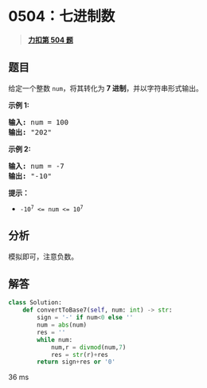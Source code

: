 # 0504：七进制数


> <u>**[力扣第 504 题](https://leetcode.cn/problems/base-7/)**</u>

## 题目

<p>给定一个整数 <code>num</code>，将其转化为 <strong>7 进制</strong>，并以字符串形式输出。</p>



<p><strong>示例 1:</strong></p>

<pre>
<strong>输入:</strong> num = 100
<strong>输出:</strong> "202"
</pre>

<p><strong>示例 2:</strong></p>

<pre>
<strong>输入:</strong> num = -7
<strong>输出:</strong> "-10"
</pre>



<p><strong>提示：</strong></p>

<ul>
<li><code>-10<sup>7</sup> &lt;= num &lt;= 10<sup>7</sup></code></li>
</ul>


## 分析


模拟即可，注意负数。

## 解答

```python
class Solution:
    def convertToBase7(self, num: int) -> str:
        sign = '-' if num<0 else ''
        num = abs(num)
        res = ''
        while num:
            num,r = divmod(num,7)
            res = str(r)+res
        return sign+res or '0'
```
36 ms



